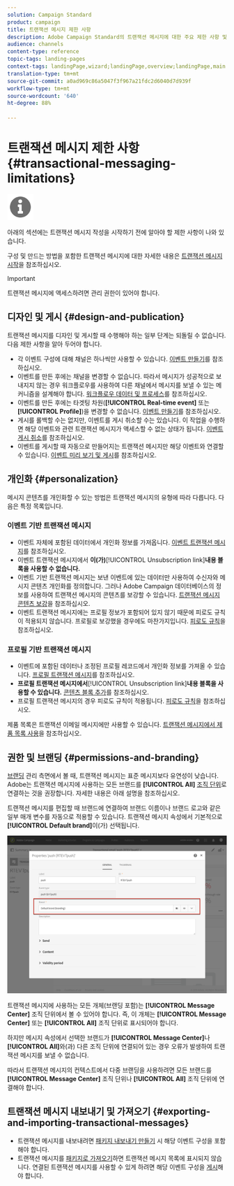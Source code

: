 ```yaml
---
solution: Campaign Standard
product: campaign
title: 트랜잭션 메시지 제한 사항
description: Adobe Campaign Standard의 트랜잭션 메시지에 대한 주요 제한 사항 및 권장 사항에 대해 알아봅니다.
audience: channels
content-type: reference
topic-tags: landing-pages
context-tags: landingPage,wizard;landingPage,overview;landingPage,main
translation-type: tm+mt
source-git-commit: a0ad969c86a5047f3f967a21fdc2d6040d7d939f
workflow-type: tm+mt
source-wordcount: '640'
ht-degree: 88%

---
```



# 트랜잭션 메시지 제한 사항 {#transactional-messaging-limitations}

<img src="assets/do-not-localize/icon_concepts.svg" width="60px">

아래의 섹션에는 트랜잭션 메시지 작성을 시작하기 전에 알아야 할 제한 사항이 나와 있습니다.

구성 및 만드는 방법을 포함한 트랜잭션 메시지에 대한 자세한 내용은 [트랜잭션 메시지 시작](../../channels/using/getting-started-with-transactional-msg.md)을 참조하십시오.

>[!IMPORTANT]
>
>트랜잭션 메시지에 액세스하려면 관리 권한이 있어야 합니다.

## 디자인 및 게시 {#design-and-publication}

트랜잭션 메시지를 디자인 및 게시할 때 수행해야 하는 일부 단계는 되돌릴 수 없습니다. 다음 제한 사항을 알아 두어야 합니다.

* 각 이벤트 구성에 대해 채널은 하나씩만 사용할 수 있습니다. [이벤트 만들기](../../administration/using/configuring-transactional-messaging.md#creating-an-event)를 참조하십시오.
* 이벤트를 만든 후에는 채널을 변경할 수 없습니다. 따라서 메시지가 성공적으로 보내지지 않는 경우 워크플로우를 사용하여 다른 채널에서 메시지를 보낼 수 있는 메커니즘을 설계해야 합니다. [워크플로우 데이터 및 프로세스](../../automating/using/get-started-workflows.md)를 참조하십시오.
* 이벤트를 만든 후에는 타겟팅 차원(**[!UICONTROL Real-time event]** 또는 **[!UICONTROL Profile]**)을 변경할 수 없습니다. [이벤트 만들기](../../administration/using/configuring-transactional-messaging.md#creating-an-event)를 참조하십시오.
* 게시를 롤백할 수는 없지만, 이벤트를 게시 취소할 수는 있습니다. 이 작업을 수행하면 해당 이벤트와 관련 트랜잭션 메시지가 액세스할 수 없는 상태가 됩니다. [이벤트 게시 취소](../../administration/using/configuring-transactional-messaging.md#unpublishing-an-event)를 참조하십시오.
* 이벤트를 게시할 때 자동으로 만들어지는 트랜잭션 메시지만 해당 이벤트와 연결할 수 있습니다. [이벤트 미리 보기 및 게시](../../administration/using/configuring-transactional-messaging.md#previewing-and-publishing-the-event)를 참조하십시오.

## 개인화 {#personalization}

메시지 콘텐츠를 개인화할 수 있는 방법은 트랜잭션 메시지의 유형에 따라 다릅니다. 다음은 특정 목록입니다.

### 이벤트 기반 트랜잭션 메시지

* 이벤트 자체에 포함된 데이터에서 개인화 정보를 가져옵니다. [이벤트 트랜잭션 메시지](../../channels/using/event-transactional-messages.md)를 참조하십시오.
* 이벤트 트랜잭션 메시지에서 **이(가)**[!UICONTROL Unsubscription link]**내용 블록을 사용할 수 없습니다.**
* 이벤트 기반 트랜잭션 메시지는 보낸 이벤트에 있는 데이터만 사용하여 수신자와 메시지 콘텐츠 개인화를 정의합니다. 그러나 Adobe Campaign 데이터베이스의 정보를 사용하여 트랜잭션 메시지의 콘텐츠를 보강할 수 있습니다. [트랜잭션 메시지 콘텐츠 보강](../../administration/using/configuring-transactional-messaging.md#enriching-the-transactional-message-content)을 참조하십시오.
* 이벤트 트랜잭션 메시지에는 프로필 정보가 포함되어 있지 않기 때문에 피로도 규칙이 적용되지 않습니다. 프로필로 보강했을 경우에도 마찬가지입니다. [피로도 규칙](../../sending/using/fatigue-rules.md)을 참조하십시오.

### 프로필 기반 트랜잭션 메시지

* 이벤트에 포함된 데이터나 조정된 프로필 레코드에서 개인화 정보를 가져올 수 있습니다. [프로필 트랜잭션 메시지](../../channels/using/profile-transactional-messages.md)를 참조하십시오.
* **프로필 트랜잭션 메시지에서&#x200B;**[!UICONTROL Unsubscription link]**내용 블록을 사용할 수 있습니다.** [콘텐츠 블록 추가](../../designing/using/personalization.md#adding-a-content-block)를 참조하십시오.
* 프로필 트랜잭션 메시지의 경우 피로도 규칙이 적용됩니다. [피로도 규칙](../../sending/using/fatigue-rules.md)을 참조하십시오.

제품 목록은 트랜잭션 이메일 메시지에만 사용할 수 있습니다. [트랜잭션 메시지에서 제품 목록 사용](../../channels/using/event-transactional-messages.md#using-product-listings-in-a-transactional-message)을 참조하십시오.

## 권한 및 브랜딩 {#permissions-and-branding}

[브랜딩](../../administration/using/branding.md) 관리 측면에서 볼 때, 트랜잭션 메시지는 표준 메시지보다 유연성이 낮습니다. Adobe는 트랜잭션 메시지에 사용하는 모든 브랜드를 **[!UICONTROL All]** [ 조직 단위](../../administration/using/organizational-units.md)로 연결하는 것을 권장합니다. 자세한 내용은 아래 설명을 참조하십시오.

트랜잭션 메시지를 편집할 때 브랜드에 연결하여 브랜드 이름이나 브랜드 로고와 같은 일부 매개 변수를 자동으로 적용할 수 있습니다. 트랜잭션 메시지 속성에서 기본적으로 **[!UICONTROL Default brand]**&#x200B;이(가) 선택됩니다.

![](assets/message-center_branding.png)

트랜잭션 메시지에 사용하는 모든 개체(브랜딩 포함)는 **[!UICONTROL Message Center]** 조직 단위에서 볼 수 있어야 합니다. 즉, 이 개체는 **[!UICONTROL Message Center]** 또는 **[!UICONTROL All]** 조직 단위로 표시되어야 합니다.

하지만 메시지 속성에서 선택한 브랜드가 **[!UICONTROL Message Center]**&#x200B;나 **[!UICONTROL All]**&#x200B;와(과) 다른 조직 단위에 연결되어 있는 경우 오류가 발생하여 트랜잭션 메시지를 보낼 수 없습니다.

따라서 트랜잭션 메시지의 컨텍스트에서 다중 브랜딩을 사용하려면 모든 브랜드를 **[!UICONTROL Message Center]** 조직 단위나 **[!UICONTROL All]** 조직 단위에 연결해야 합니다.

## 트랜잭션 메시지 내보내기 및 가져오기 {#exporting-and-importing-transactional-messages}

* 트랜잭션 메시지를 내보내려면 [패키지 내보내기 만들기](../../automating/using/managing-packages.md#creating-a-package) 시 해당 이벤트 구성을 포함해야 합니다.
* 트랜잭션 메시지를 [패키지로 가져오기](../../automating/using/managing-packages.md#importing-a-package)하면 트랜잭션 메시지 목록에 표시되지 않습니다. 연결된 트랜잭션 메시지를 사용할 수 있게 하려면 해당 이벤트 구성을 [게시](../../administration/using/configuring-transactional-messaging.md#previewing-and-publishing-the-event)해야 합니다.
